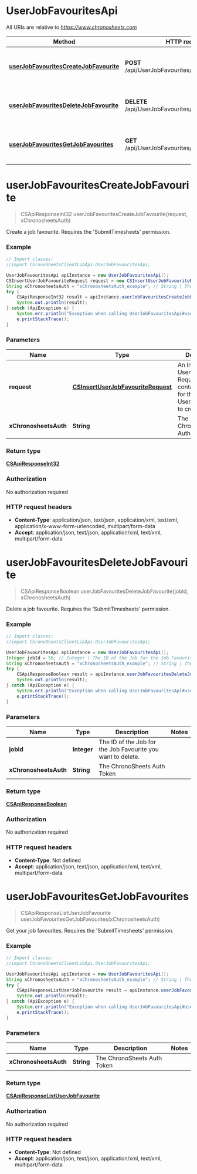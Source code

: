 # UserJobFavouritesApi

All URIs are relative to *https://www.chronosheets.com*

Method | HTTP request | Description
------------- | ------------- | -------------
[**userJobFavouritesCreateJobFavourite**](UserJobFavouritesApi.md#userJobFavouritesCreateJobFavourite) | **POST** /api/UserJobFavourites/CreateJobFavourite | Create a job favourite.    Requires the &#39;SubmitTimesheets&#39; permission.
[**userJobFavouritesDeleteJobFavourite**](UserJobFavouritesApi.md#userJobFavouritesDeleteJobFavourite) | **DELETE** /api/UserJobFavourites/DeleteJobFavourite | Delete a job favourite.    Requires the &#39;SubmitTimesheets&#39; permission.
[**userJobFavouritesGetJobFavourites**](UserJobFavouritesApi.md#userJobFavouritesGetJobFavourites) | **GET** /api/UserJobFavourites/GetJobFavourites | Get your job favourites.    Requires the &#39;SubmitTimesheets&#39; permission.


<a name="userJobFavouritesCreateJobFavourite"></a>
# **userJobFavouritesCreateJobFavourite**
> CSApiResponseInt32 userJobFavouritesCreateJobFavourite(request, xChronosheetsAuth)

Create a job favourite.    Requires the &#39;SubmitTimesheets&#39; permission.

### Example
```java
// Import classes:
//import ChronoSheetsClientLibApi.UserJobFavouritesApi;

UserJobFavouritesApi apiInstance = new UserJobFavouritesApi();
CSInsertUserJobFavouriteRequest request = new CSInsertUserJobFavouriteRequest(); // CSInsertUserJobFavouriteRequest | An Insert UserJobFavourite Request object containing values for the new UserJobFavourite to create
String xChronosheetsAuth = "xChronosheetsAuth_example"; // String | The ChronoSheets Auth Token
try {
    CSApiResponseInt32 result = apiInstance.userJobFavouritesCreateJobFavourite(request, xChronosheetsAuth);
    System.out.println(result);
} catch (ApiException e) {
    System.err.println("Exception when calling UserJobFavouritesApi#userJobFavouritesCreateJobFavourite");
    e.printStackTrace();
}
```

### Parameters

Name | Type | Description  | Notes
------------- | ------------- | ------------- | -------------
 **request** | [**CSInsertUserJobFavouriteRequest**](CSInsertUserJobFavouriteRequest.md)| An Insert UserJobFavourite Request object containing values for the new UserJobFavourite to create |
 **xChronosheetsAuth** | **String**| The ChronoSheets Auth Token |

### Return type

[**CSApiResponseInt32**](CSApiResponseInt32.md)

### Authorization

No authorization required

### HTTP request headers

 - **Content-Type**: application/json, text/json, application/xml, text/xml, application/x-www-form-urlencoded, multipart/form-data
 - **Accept**: application/json, text/json, application/xml, text/xml, multipart/form-data

<a name="userJobFavouritesDeleteJobFavourite"></a>
# **userJobFavouritesDeleteJobFavourite**
> CSApiResponseBoolean userJobFavouritesDeleteJobFavourite(jobId, xChronosheetsAuth)

Delete a job favourite.    Requires the &#39;SubmitTimesheets&#39; permission.

### Example
```java
// Import classes:
//import ChronoSheetsClientLibApi.UserJobFavouritesApi;

UserJobFavouritesApi apiInstance = new UserJobFavouritesApi();
Integer jobId = 56; // Integer | The ID of the Job for the Job Favourite you want to delete.
String xChronosheetsAuth = "xChronosheetsAuth_example"; // String | The ChronoSheets Auth Token
try {
    CSApiResponseBoolean result = apiInstance.userJobFavouritesDeleteJobFavourite(jobId, xChronosheetsAuth);
    System.out.println(result);
} catch (ApiException e) {
    System.err.println("Exception when calling UserJobFavouritesApi#userJobFavouritesDeleteJobFavourite");
    e.printStackTrace();
}
```

### Parameters

Name | Type | Description  | Notes
------------- | ------------- | ------------- | -------------
 **jobId** | **Integer**| The ID of the Job for the Job Favourite you want to delete. |
 **xChronosheetsAuth** | **String**| The ChronoSheets Auth Token |

### Return type

[**CSApiResponseBoolean**](CSApiResponseBoolean.md)

### Authorization

No authorization required

### HTTP request headers

 - **Content-Type**: Not defined
 - **Accept**: application/json, text/json, application/xml, text/xml, multipart/form-data

<a name="userJobFavouritesGetJobFavourites"></a>
# **userJobFavouritesGetJobFavourites**
> CSApiResponseListUserJobFavourite userJobFavouritesGetJobFavourites(xChronosheetsAuth)

Get your job favourites.    Requires the &#39;SubmitTimesheets&#39; permission.

### Example
```java
// Import classes:
//import ChronoSheetsClientLibApi.UserJobFavouritesApi;

UserJobFavouritesApi apiInstance = new UserJobFavouritesApi();
String xChronosheetsAuth = "xChronosheetsAuth_example"; // String | The ChronoSheets Auth Token
try {
    CSApiResponseListUserJobFavourite result = apiInstance.userJobFavouritesGetJobFavourites(xChronosheetsAuth);
    System.out.println(result);
} catch (ApiException e) {
    System.err.println("Exception when calling UserJobFavouritesApi#userJobFavouritesGetJobFavourites");
    e.printStackTrace();
}
```

### Parameters

Name | Type | Description  | Notes
------------- | ------------- | ------------- | -------------
 **xChronosheetsAuth** | **String**| The ChronoSheets Auth Token |

### Return type

[**CSApiResponseListUserJobFavourite**](CSApiResponseListUserJobFavourite.md)

### Authorization

No authorization required

### HTTP request headers

 - **Content-Type**: Not defined
 - **Accept**: application/json, text/json, application/xml, text/xml, multipart/form-data


